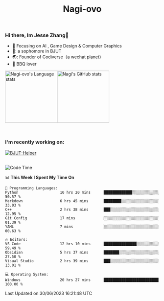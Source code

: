 

<!--
**Nagi-ovo/Nagi-ovo** is a ✨ _special_ ✨ repository because its `README.md` (this file) appears on your GitHub profile.

Here are some ideas to get you started:

- 🔭 I’m currently working on ...
- 🌱 I’m currently learning ...
- 👯 I’m looking to collaborate on ...
- 🤔 I’m looking for help with ...
- 💬 Ask me about ...
- 📫 How to reach me: ...
- 😄 Pronouns: ...
- ⚡ Fun fact: ...
-->
<h1 align="center">Nagi-ovo</h3>


<br />

 ### Hi there, Im Jesse Zhang👋
- :orange_book: Focusing on AI , Game Design & Computer Graphics
- 🔬: a sophomore in BJUT
- 🌏: Founder of Codiverse（a wechat planet）
- :meat_on_bone: BBQ lover

<div style="display:flex; flex-wrap:wrap; height: 200px;">
  <img height="170" src="https://github-readme-stats-git-main-nagi-ovo.vercel.app/api/top-langs/?username=Nagi-ovo&hide=css,scss,html,java&layout=compact&card_width=345&card_height=400" alt="Nagi-ovo's Language stats">
  <img height="170" src="https://github-readme-stats-git-main-nagi-ovo.vercel.app/api?username=Nagi-ovo&show_icons=true&theme=radical" alt="Nagi's GitHub stats">
</div>

### I'm recently working on:</a>

 <div>
<a href="https://github.com/Open-BJUT/BJUT-Helper">
  <img align="center" src="https://github-readme-stats-git-main-nagi-ovo.vercel.app/api/pin/?username=Nagi-ovo&repo=BJUT-Helper" alt="BJUT-Helper">
</a>
  
</div>

<br />

<!--START_SECTION:waka-->
![Code Time](http://img.shields.io/badge/Code%20Time-54%20hrs%2024%20mins-blue)

📊 **This Week I Spent My Time On** 

```text
💬 Programming Languages: 
Python                   10 hrs 20 mins      █████████████░░░░░░░░░░░░   50.57 % 
Markdown                 6 hrs 45 mins       ████████░░░░░░░░░░░░░░░░░   33.03 % 
C++                      2 hrs 38 mins       ███░░░░░░░░░░░░░░░░░░░░░░   12.95 % 
Git Config               17 mins             ░░░░░░░░░░░░░░░░░░░░░░░░░   01.39 % 
YAML                     7 mins              ░░░░░░░░░░░░░░░░░░░░░░░░░   00.63 % 

🔥 Editors: 
VS Code                  12 hrs 10 mins      ███████████████░░░░░░░░░░   59.49 % 
Obsidian                 5 hrs 37 mins       ███████░░░░░░░░░░░░░░░░░░   27.50 % 
Visual Studio            2 hrs 39 mins       ███░░░░░░░░░░░░░░░░░░░░░░   13.01 % 

💻 Operating System: 
Windows                  20 hrs 27 mins      █████████████████████████   100.00 % 
```


 Last Updated on 30/06/2023 16:21:48 UTC
<!--END_SECTION:waka-->



